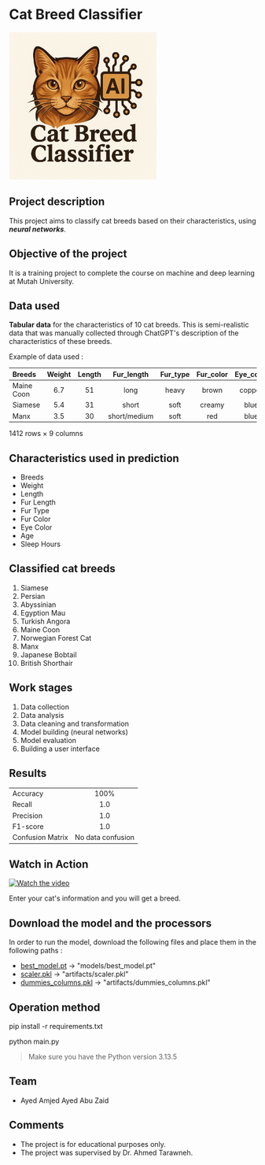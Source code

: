 # Cat Breed Classifier

<img src="app/icon/Cat_Breed_Classifier.jpg" alt="Cat Breed Classifier" width="300"/>

## Project description
This project aims to classify cat breeds based on their characteristics, using __*neural networks*__.

## Objective of the project
It is a training project to complete the course on machine and deep learning at Mutah University.

## Data used
__Tabular data__ for the characteristics of 10 cat breeds. This is semi-realistic data that was manually collected through ChatGPT's description of the characteristics of these breeds.

Example of data used :

|Breeds |Weight |Length |Fur_length	|Fur_type |Fur_color |Eye_color |Age |Sleep_hours
|:--- |:---: |:---: |:---: |:---: |:---: |:---: |:---: |---:
|Maine Coon |6.7 |51 |long |heavy |brown |copper |12 |14
|Siamese |5.4 |31 |short |soft |creamy |blue |12 |15
|Manx |3.5 |30 |short/medium |soft |red |blue |15 |15

1412 rows × 9 columns

## Characteristics used in prediction

- Breeds
- Weight
- Length
- Fur Length
- Fur Type
- Fur Color
- Eye Color
- Age
- Sleep Hours

## Classified cat breeds

1. Siamese
2. Persian
3. Abyssinian
4. Egyption Mau
5. Turkish Angora
6. Maine Coon
7. Norwegian Forest Cat
8. Manx
9. Japanese Bobtail
10. British Shorthair

## Work stages

1. Data collection
2. Data analysis
3. Data cleaning and transformation
4. Model building (neural networks)
5. Model evaluation
6. Building a user interface

## Results

|||
|:--- |:---:|
|Accuracy | 100% |
|Recall | 1.0 |
|Precision | 1.0 |
|F1-score | 1.0 |
|Confusion Matrix | No data confusion |

## Watch in Action

[![Watch the video](https://img.youtube.com/vi/C6WAByIjeM0/0.jpg)](https://youtu.be/C6WAByIjeM0)

Enter your cat's information and you will get a breed.

## Download the model and the processors

In order to run the model, download the following files and place them in the following paths :

- [best_model.pt](https://drive.google.com/file/d/1Pyj1RslSIVjpzDAXMwfR0XypPvvolOaN/view?usp=drive_link) -> "models/best_model.pt"
- [scaler.pkl](https://drive.google.com/file/d/1swz1NJmfQaaInQXAXWtQvlMVaA1Ic-Kz/view?usp=drive_link) -> "artifacts/scaler.pkl"
- [dummies_columns.pkl](https://drive.google.com/file/d/1eW3iQX07ZVU25IjxTBv8PJ_1YsJ3epL-/view?usp=drive_link) -> "artifacts/dummies_columns.pkl"

## Operation method

pip install -r requirements.txt

python main.py

> Make sure you have the Python version 3.13.5

## Team

- Ayed Amjed Ayed Abu Zaid

## Comments

- The project is for educational purposes only.
- The project was supervised by Dr. Ahmed Tarawneh.
